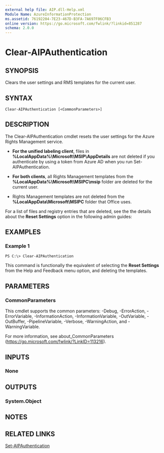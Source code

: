 ```yaml
---
external help file: AIP.dll-Help.xml
Module Name: AzureInformationProtection
ms.assetid: 76192204-7E23-467D-B3FA-7A697F06CFB3
online version: https://go.microsoft.com/fwlink/?linkid=851287
schema: 2.0.0
---
```


# Clear-AIPAuthentication

## SYNOPSIS
Clears the user settings and RMS templates for the current user.

## SYNTAX

```
Clear-AIPAuthentication [<CommonParameters>]
```

## DESCRIPTION
The Clear-AIPAuthentication cmdlet resets the user settings for the Azure Rights Management service. 

- **For the unified labeling client**, files in **%LocalAppData%\Microsoft\MSIP\AppDetails** are not deleted if you authenticate by using a token from Azure AD when you run Set-AIPAuthentication.

- **For both clients**, all Rights Management templates from the **%LocalAppData%\Microsoft\MSIPC\msip** folder are deleted for the current user. 

- Rights Management templates are not deleted from the **%LocalAppData\Microsoft\MSIPC** folder that Office uses.

For a list of files and registry entries that are deleted, see the the details about the **Reset Settings** option in the following admin guides:

## EXAMPLES

### Example 1
```
PS C:\> Clear-AIPAuthentication
```

This command is functionally the equivalent of selecting the **Reset Settings** from the Help and Feedback menu option, and deleting the templates.

## PARAMETERS

### CommonParameters
This cmdlet supports the common parameters: -Debug, -ErrorAction, -ErrorVariable, -InformationAction, -InformationVariable, -OutVariable, -OutBuffer, -PipelineVariable, -Verbose, -WarningAction, and -WarningVariable. 

For more information, see about_CommonParameters (https://go.microsoft.com/fwlink/?LinkID=113216).

## INPUTS

### None

## OUTPUTS

### System.Object

## NOTES

## RELATED LINKS

[Set-AIPAuthentication](./Set-AIPAuthentication.md)